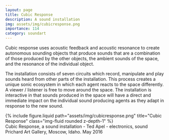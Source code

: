 ```yaml
---
layout: page
title: Cubic Response
description: A sound installation 
img: assets/img/cubicresponse.png
importance: 114
category: soundart
---
```


Cubic response uses acoustic feedback and acoustic resonance to create autonomous sounding objects that produce sounds that are a combination of those produced by the other objects, the ambient sounds of the space, and the resonance of the individual object.

The installation consists of seven circuits which record, manipulate and play sounds heard from other parts of the installation.  This process creates a unique sonic ecosystem in which each agent reacts to the space differently. A viewer / listener is free to move around the space. The installation is interactive in that sounds produced in the space will have a direct and immediate impact on the individual sound producing agents as they adapt in response to the new sound. 



<div class="row">
    <div class="col-sm mt-3 mt-md-0">
        {% include figure.liquid path="assets/img/cubicresponse.png" title="Cubic Response" class="img-fluid rounded z-depth-1" %}
    </div>
</div>
<div class="caption">
    Cubic Response, a sound installation - Ted Apel - electronics, sound
Prichard Art Gallery, Moscow, Idaho. May 2016
</div>



